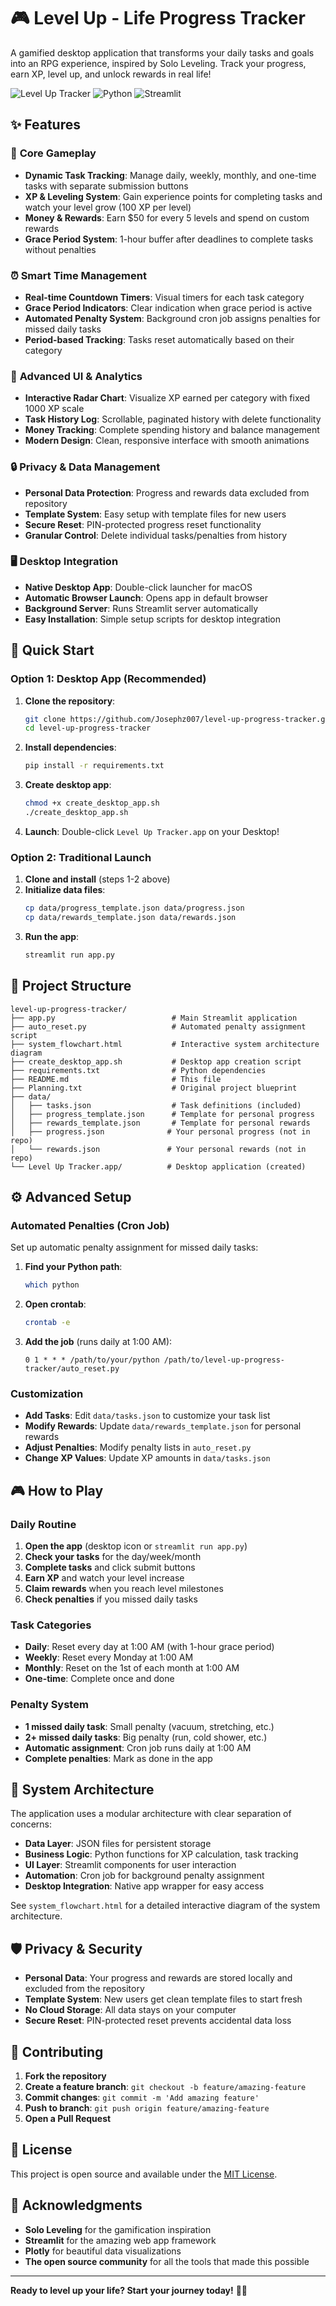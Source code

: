 # 🎮 Level Up - Life Progress Tracker

A gamified desktop application that transforms your daily tasks and goals into an RPG experience, inspired by Solo Leveling. Track your progress, earn XP, level up, and unlock rewards in real life!

![Level Up Tracker](https://img.shields.io/badge/Status-Active-brightgreen)
![Python](https://img.shields.io/badge/Python-3.8+-blue)
![Streamlit](https://img.shields.io/badge/Streamlit-1.32.0-red)

## ✨ Features

### 🎯 **Core Gameplay**
- **Dynamic Task Tracking**: Manage daily, weekly, monthly, and one-time tasks with separate submission buttons
- **XP & Leveling System**: Gain experience points for completing tasks and watch your level grow (100 XP per level)
- **Money & Rewards**: Earn $50 for every 5 levels and spend on custom rewards
- **Grace Period System**: 1-hour buffer after deadlines to complete tasks without penalties

### ⏰ **Smart Time Management**
- **Real-time Countdown Timers**: Visual timers for each task category
- **Grace Period Indicators**: Clear indication when grace period is active
- **Automated Penalty System**: Background cron job assigns penalties for missed daily tasks
- **Period-based Tracking**: Tasks reset automatically based on their category

### 🎨 **Advanced UI & Analytics**
- **Interactive Radar Chart**: Visualize XP earned per category with fixed 1000 XP scale
- **Task History Log**: Scrollable, paginated history with delete functionality
- **Money Tracking**: Complete spending history and balance management
- **Modern Design**: Clean, responsive interface with smooth animations

### 🔒 **Privacy & Data Management**
- **Personal Data Protection**: Progress and rewards data excluded from repository
- **Template System**: Easy setup with template files for new users
- **Secure Reset**: PIN-protected progress reset functionality
- **Granular Control**: Delete individual tasks/penalties from history

### 🖥️ **Desktop Integration**
- **Native Desktop App**: Double-click launcher for macOS
- **Automatic Browser Launch**: Opens app in default browser
- **Background Server**: Runs Streamlit server automatically
- **Easy Installation**: Simple setup scripts for desktop integration

## 🚀 Quick Start

### **Option 1: Desktop App (Recommended)**
1. **Clone the repository**:
   ```bash
   git clone https://github.com/Josephz007/level-up-progress-tracker.git
   cd level-up-progress-tracker
   ```

2. **Install dependencies**:
   ```bash
   pip install -r requirements.txt
   ```

3. **Create desktop app**:
   ```bash
   chmod +x create_desktop_app.sh
   ./create_desktop_app.sh
   ```

4. **Launch**: Double-click `Level Up Tracker.app` on your Desktop!

### **Option 2: Traditional Launch**
1. **Clone and install** (steps 1-2 above)
2. **Initialize data files**:
   ```bash
   cp data/progress_template.json data/progress.json
   cp data/rewards_template.json data/rewards.json
   ```
3. **Run the app**:
   ```bash
   streamlit run app.py
   ```

## 📁 Project Structure

```
level-up-progress-tracker/
├── app.py                          # Main Streamlit application
├── auto_reset.py                   # Automated penalty assignment script
├── system_flowchart.html           # Interactive system architecture diagram
├── create_desktop_app.sh           # Desktop app creation script
├── requirements.txt                # Python dependencies
├── README.md                       # This file
├── Planning.txt                    # Original project blueprint
├── data/
│   ├── tasks.json                  # Task definitions (included)
│   ├── progress_template.json      # Template for personal progress
│   ├── rewards_template.json       # Template for personal rewards
│   ├── progress.json              # Your personal progress (not in repo)
│   └── rewards.json               # Your personal rewards (not in repo)
└── Level Up Tracker.app/          # Desktop application (created)
```

## ⚙️ Advanced Setup

### **Automated Penalties (Cron Job)**

Set up automatic penalty assignment for missed daily tasks:

1. **Find your Python path**:
   ```bash
   which python
   ```

2. **Open crontab**:
   ```bash
   crontab -e
   ```

3. **Add the job** (runs daily at 1:00 AM):
   ```
   0 1 * * * /path/to/your/python /path/to/level-up-progress-tracker/auto_reset.py
   ```

### **Customization**

- **Add Tasks**: Edit `data/tasks.json` to customize your task list
- **Modify Rewards**: Update `data/rewards_template.json` for personal rewards
- **Adjust Penalties**: Modify penalty lists in `auto_reset.py`
- **Change XP Values**: Update XP amounts in `data/tasks.json`

## 🎮 How to Play

### **Daily Routine**
1. **Open the app** (desktop icon or `streamlit run app.py`)
2. **Check your tasks** for the day/week/month
3. **Complete tasks** and click submit buttons
4. **Earn XP** and watch your level increase
5. **Claim rewards** when you reach level milestones
6. **Check penalties** if you missed daily tasks

### **Task Categories**
- **Daily**: Reset every day at 1:00 AM (with 1-hour grace period)
- **Weekly**: Reset every Monday at 1:00 AM
- **Monthly**: Reset on the 1st of each month at 1:00 AM
- **One-time**: Complete once and done

### **Penalty System**
- **1 missed daily task**: Small penalty (vacuum, stretching, etc.)
- **2+ missed daily tasks**: Big penalty (run, cold shower, etc.)
- **Automatic assignment**: Cron job runs daily at 1:00 AM
- **Complete penalties**: Mark as done in the app

## 🔧 System Architecture

The application uses a modular architecture with clear separation of concerns:

- **Data Layer**: JSON files for persistent storage
- **Business Logic**: Python functions for XP calculation, task tracking
- **UI Layer**: Streamlit components for user interaction
- **Automation**: Cron job for background penalty assignment
- **Desktop Integration**: Native app wrapper for easy access

See `system_flowchart.html` for a detailed interactive diagram of the system architecture.

## 🛡️ Privacy & Security

- **Personal Data**: Your progress and rewards are stored locally and excluded from the repository
- **Template System**: New users get clean template files to start fresh
- **No Cloud Storage**: All data stays on your computer
- **Secure Reset**: PIN-protected reset prevents accidental data loss

## 🤝 Contributing

1. **Fork the repository**
2. **Create a feature branch**: `git checkout -b feature/amazing-feature`
3. **Commit changes**: `git commit -m 'Add amazing feature'`
4. **Push to branch**: `git push origin feature/amazing-feature`
5. **Open a Pull Request**

## 📝 License

This project is open source and available under the [MIT License](LICENSE).

## 🙏 Acknowledgments

- **Solo Leveling** for the gamification inspiration
- **Streamlit** for the amazing web app framework
- **Plotly** for beautiful data visualizations
- **The open source community** for all the tools that made this possible

---

**Ready to level up your life? Start your journey today!** 🚀✨
